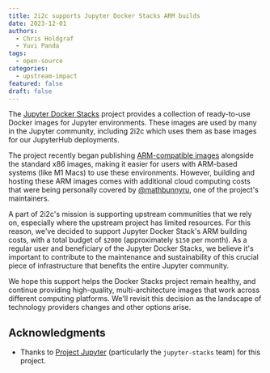 ```yaml
---
title: 2i2c supports Jupyter Docker Stacks ARM builds
date: 2023-12-01
authors:
  - Chris Holdgraf
  - Yuvi Panda
tags:
  - open-source
categories:
  - upstream-impact
featured: false
draft: false
---
```


The [Jupyter Docker Stacks](https://jupyter-docker-stacks.readthedocs.io/) project provides a collection of ready-to-use Docker images for Jupyter environments. These images are used by many in the Jupyter community, including 2i2c which uses them as base images for our JupyterHub deployments.

The project recently began publishing [ARM-compatible images](https://github.com/jupyter/docker-stacks/issues/1019) alongside the standard x86 images, making it easier for users with ARM-based systems (like M1 Macs) to use these environments. However, building and hosting these ARM images comes with additional cloud computing costs that were being personally covered by [@mathbunnyru](https://github.com/mathbunnyru), one of the project's maintainers.

A part of 2i2c's mission is supporting upstream communities that we rely on, especially where the upstream project has limited resources. For this reason, we've decided to support Jupyter Docker Stack's ARM building costs, with a total budget of `$2000` (approximately `$150` per month). As a regular user and beneficiary of the Jupyter Docker Stacks, we believe it's important to contribute to the maintenance and sustainability of this crucial piece of infrastructure that benefits the entire Jupyter community.

We hope this support helps the Docker Stacks project remain healthy, and continue providing high-quality, multi-architecture images that work across different computing platforms. We'll revisit this decision as the landscape of technology providers changes and other options arise.

## Acknowledgments

- Thanks to [Project Jupyter](../../../collaborators/jupyter/) (particularly the `jupyter-stacks` team) for this project.
